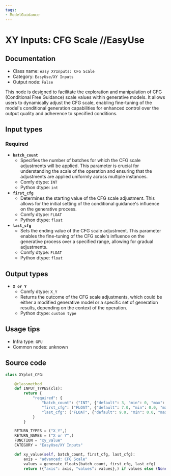 ```yaml
---
tags:
- ModelGuidance
---
```


# XY Inputs: CFG Scale //EasyUse
## Documentation
- Class name: `easy XYInputs: CFG Scale`
- Category: `EasyUse/XY Inputs`
- Output node: `False`

This node is designed to facilitate the exploration and manipulation of CFG (Conditional Free Guidance) scale values within generative models. It allows users to dynamically adjust the CFG scale, enabling fine-tuning of the model's conditional generation capabilities for enhanced control over the output quality and adherence to specified conditions.
## Input types
### Required
- **`batch_count`**
    - Specifies the number of batches for which the CFG scale adjustments will be applied. This parameter is crucial for understanding the scale of the operation and ensuring that the adjustments are applied uniformly across multiple instances.
    - Comfy dtype: `INT`
    - Python dtype: `int`
- **`first_cfg`**
    - Determines the starting value of the CFG scale adjustment. This allows for the initial setting of the conditional guidance's influence on the generative process.
    - Comfy dtype: `FLOAT`
    - Python dtype: `float`
- **`last_cfg`**
    - Sets the ending value of the CFG scale adjustment. This parameter enables the fine-tuning of the CFG scale's influence on the generative process over a specified range, allowing for gradual adjustments.
    - Comfy dtype: `FLOAT`
    - Python dtype: `float`
## Output types
- **`X or Y`**
    - Comfy dtype: `X_Y`
    - Returns the outcome of the CFG scale adjustments, which could be either a modified generative model or a specific set of generation results, depending on the context of the operation.
    - Python dtype: `custom type`
## Usage tips
- Infra type: `GPU`
- Common nodes: unknown


## Source code
```python
class XYplot_CFG:

    @classmethod
    def INPUT_TYPES(cls):
        return {
            "required": {
                "batch_count": ("INT", {"default": 3, "min": 0, "max": 50}),
                "first_cfg": ("FLOAT", {"default": 7.0, "min": 0.0, "max": 100.0}),
                "last_cfg": ("FLOAT", {"default": 9.0, "min": 0.0, "max": 100.0}),
            }
        }

    RETURN_TYPES = ("X_Y",)
    RETURN_NAMES = ("X or Y",)
    FUNCTION = "xy_value"
    CATEGORY = "EasyUse/XY Inputs"

    def xy_value(self, batch_count, first_cfg, last_cfg):
        axis = "advanced: CFG Scale"
        values = generate_floats(batch_count, first_cfg, last_cfg)
        return ({"axis": axis, "values": values},) if values else (None,)

```
